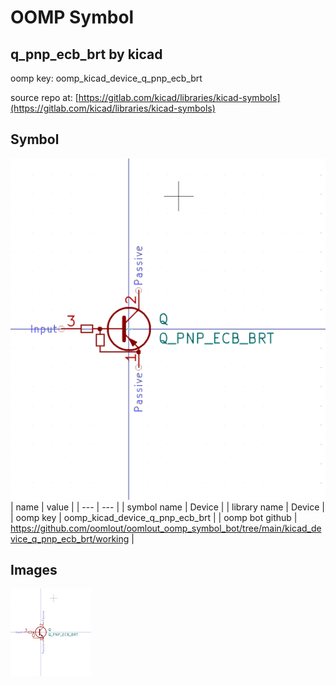 # OOMP Symbol  
## q_pnp_ecb_brt  by kicad  
  
oomp key: oomp_kicad_device_q_pnp_ecb_brt  
  
source repo at: [https://gitlab.com/kicad/libraries/kicad-symbols](https://gitlab.com/kicad/libraries/kicad-symbols)  
## Symbol  
  
[![working.png](working_600.png)](working.png)  
| name | value | 
| --- | --- | 
| symbol name | Device | 
| library name | Device | 
| oomp key | oomp_kicad_device_q_pnp_ecb_brt | 
| oomp bot github | https://github.com/oomlout/oomlout_oomp_symbol_bot/tree/main/kicad_device_q_pnp_ecb_brt/working | 
## Images  
  
[![working.png](working_140.png)](working.png)  
